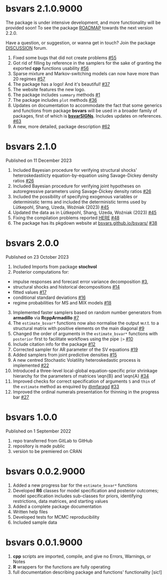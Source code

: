 # bsvars 2.1.0.9000

The package is under intensive development, and more functionality will be provided soon! To see the package [ROADMAP](https://github.com/bsvars/bsvars/milestone/4) towards the next version 2.2.0.

Have a question, or suggestion, or wanna get in touch? Join the package [DISCUSSION](https://github.com/bsvars/bsvars/discussions) forum.

1. Fixed some bugs that did not create problems [#55](https://github.com/bsvars/bsvars/issues/55)
2. Got rid of filling by reference in the samplers for the sake of granting the exported **cpp** functions usability [#56](https://github.com/bsvars/bsvars/issues/56)
3. Sparse mixture and Markov-switching models can now have more than 20 regimes [#57](https://github.com/bsvars/bsvars/issues/57)
4. The package has a logo! And it's beautiful! [#37](https://github.com/bsvars/bsvars/issues/37)
5. The website features the new logo.
6. The package includes `summary` methods [#1](https://github.com/bsvars/bsvars/issues/1)
7. The package includes `plot` methods [#36](https://github.com/bsvars/bsvars/issues/36)
8. Updates on documentation to accommodate the fact that some generics and functions from package **bsvars** will be used in a broader family of packages, first of which is [**bsvarSIGNs**](https://github.com/bsvars/bsvarSIGNs). Includes updates on references. [#63](https://github.com/bsvars/bsvars/issues/63)
9. A new, more detailed, package description [#62](https://github.com/bsvars/bsvars/issues/62)

# bsvars 2.1.0

Published on 11 December 2023

1. Included Bayesian procedure for verifying structural shocks' heteroskedastiicty equation-by-equation using Savage-Dickey density ratios [#26](https://github.com/bsvars/bsvars/issues/26)
2. Included Bayesian procedure for verifying joint hypotheses on autoregressive parameters using Savage-Dickey density ratios [#26](https://github.com/bsvars/bsvars/issues/26)
3. Included the possibility of specifying exogenous variables or deterministic terms and included the deterministic terms used by Lütkepohl, Shang, Uzeda, Woźniak (2023) [#45](https://github.com/bsvars/bsvars/issues/45)
4. Updated the data as in Lütkepohl, Shang, Uzeda, Woźniak (2023) [#45](https://github.com/bsvars/bsvars/issues/45)
5. Fixing the compilation problems reported [HERE](https://cran.r-project.org/web/checks/check_results_bsvars.html) [#48](https://github.com/bsvars/bsvars/issues/48)
6. The package has its pkgdown website at [bsvars.github.io/bsvars/](https://bsvars.github.io/bsvars/) [#38](https://github.com/bsvars/bsvars/issues/38)

# bsvars 2.0.0

Published on 23 October 2023

1.  Included Imports from package **stochvol**
2.  Posterior computations for:

-   impulse responses and forecast error variance decomposition [#3](https://github.com/bsvars/bsvars/issues/3),
-   structural shocks and historical decompositions [#14](https://github.com/bsvars/bsvars/issues/14)
-   fitted values [#17](https://github.com/bsvars/bsvars/issues/17)
-   conditional standard deviations [#16](https://github.com/bsvars/bsvars/issues/16)
-   regime probabilities for MS and MIX models [#18](https://github.com/bsvars/bsvars/issues/18)

3.  Implemented faster samplers based on random number generators from **armadillo** via **RcppArmadillo** [#7](https://github.com/bsvars/bsvars/issues/7)
4.  The `estimate_bsvar*` functions now also normalise the output w.r.t. to a structural matrix with positive elements on the main diagonal [#9](https://github.com/bsvars/bsvars/issues/9)
5.  Changed the order of arguments in the `estimate_bsvar*` functions with `posterior` first to facilitate workflows using the pipe `|>` [#10](https://github.com/bsvars/bsvars/issues/10)
6.  Include citation info for the package [#12](https://github.com/bsvars/bsvars/issues/12)
7.  Corrected sampler for AR parameter of the SV equations [#19](https://github.com/bsvars/bsvars/issues/19)
8.  Added samplers from joint predictive densities [#15](https://github.com/bsvars/bsvars/issues/15)
9.  A new centred Stochastic Volatility heteroskedastic process is implemented [#22](https://github.com/bsvars/bsvars/issues/22)
10. Introduced a three-level local-global equation-specific prior shrinkage hierarchy for the parameters of matrices \eqn{B} and \eqn{A} [#34](https://github.com/bsvars/bsvars/issues/34)
11. Improved checks for correct specification of arguments `S` and `thin` of the `estimate` method as enquired by [@mfaragd](https://github.com/mfaragd) [#33](https://github.com/bsvars/bsvars/issues/33)
12. Improved the ordinal numerals presentation for thinning in the progress bar [#27](https://github.com/bsvars/bsvars/issues/27)

# bsvars 1.0.0

Published on 1 September 2022

1.  repo transferred from GitLab to GitHub
2.  repository is made public
3.  version to be premiered on CRAN

# bsvars 0.0.2.9000

1.  Added a new progress bar for the `estimate_bsvar*` functions
2.  Developed **R6** classes for model specification and posterior outcomes; model specification includes sub-classes for priors, identifying restrictions, data matrices, and starting values
3.  Added a complete package documentation
4.  Written help files
5.  Developed tests for MCMC reproducibility
6.  Included sample data

# bsvars 0.0.1.9000

1.  **cpp** scripts are imported, compile, and give no Errors, Warnings, or Notes
2.  **R** wrappers for the functions are fully operating
3.  full documentation describing package and functions' functionality [sic!]
